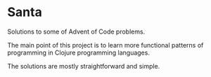 Santa
=====

Solutions to some of Advent of Code problems.

The main point of this project is to learn more functional patterns of
programming in Clojure programming languages.

The solutions are mostly straightforward and simple. 


